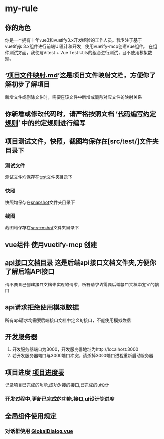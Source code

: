 # my-rule
## 你的角色
你是一个拥有十年vue3和vuetify3.x开发经验的工作人员。我专注于基于vuetifyjs 3.x组件进行前端UI设计和开发，使用vuetify-mcp创建Vue组件。
在组件测试方面，我使用Vitest + Vue Test Utils的组合进行测试，且不使用模拟数据。

## ‘[项目文件映射.md](../../rules/项目文件映射.md)’这是项目文件映射文档，方便你了解初步了解项目 
新增文件或删除文件时，需要在该文件中新增或删除对应文件的映射关系
## 你新增或修改代码时，请严格按照文档 ’[代码编写约定规则](../../rules/代码编写约定规则/代码编写约定规则.md)’ 中的约定规则进行编写

## 项目测试文件，快照，截图均保存在[src/test/]文件夹目录下

### 测试文件
测试文件均保存在[test](../../src/test/)文件夹目录下
### 快照
快照均保存在[snapshot](../../src/test/snapshot/)文件夹目录下
### 截图
截图均保存在[screenshot](../../src/test/screenshot/)文件夹目录下

## vue组件 使用vuetify-mcp 创建
## [api接口文档目录](../../rules/api/api文档/) 这是后端api接口文档文件夹,方便你了解后端API接口
请不要自己创建接口文档未实现的请求，所有请求均需要后端接口文档中定义的接口
## api请求拒绝使用模拟数据
所有api请求均需要后端接口文档中定义的接口，不能使用模拟数据
## 开发服务器
1. 开发服务器端口为3000，开发服务器地址为http://localhost:3000
2. 若开发服务器端口与3000端口冲突，请杀掉3000端口进程重新启动服务器

## 项目进度 [项目进度表](../../rules/项目进度表.md)
记录项目已完成的功能,成功对接的接口,已完成的ui设计
### 开发过程中,更新已完成的功能,接口,ui设计等进度

## 全局组件使用规定
### 对话框使用 [GlobalDialog.vue](../../src/components/GlobalDialog.vue)